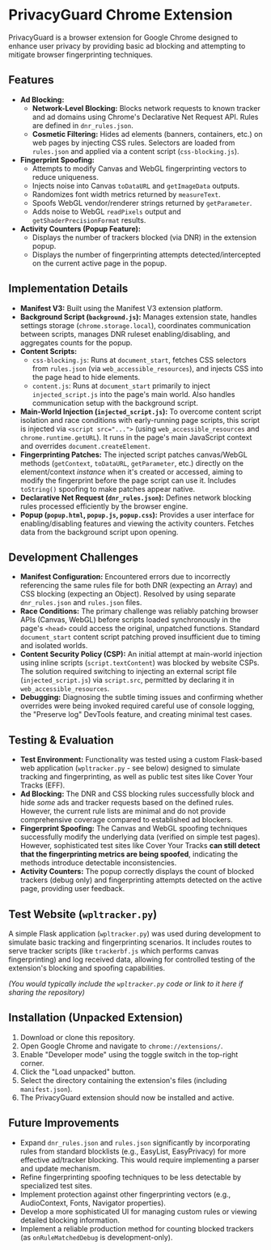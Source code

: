# PrivacyGuard Chrome Extension

PrivacyGuard is a browser extension for Google Chrome designed to enhance user privacy by providing basic ad blocking and attempting to mitigate browser fingerprinting techniques.

## Features

* **Ad Blocking:**
    * **Network-Level Blocking:** Blocks network requests to known tracker and ad domains using Chrome's Declarative Net Request API. Rules are defined in `dnr_rules.json`.
    * **Cosmetic Filtering:** Hides ad elements (banners, containers, etc.) on web pages by injecting CSS rules. Selectors are loaded from `rules.json` and applied via a content script (`css-blocking.js`).
* **Fingerprint Spoofing:**
    * Attempts to modify Canvas and WebGL fingerprinting vectors to reduce uniqueness.
    * Injects noise into Canvas `toDataURL` and `getImageData` outputs.
    * Randomizes font width metrics returned by `measureText`.
    * Spoofs WebGL vendor/renderer strings returned by `getParameter`.
    * Adds noise to WebGL `readPixels` output and `getShaderPrecisionFormat` results.
* **Activity Counters (Popup Feature):**
    * Displays the number of trackers blocked (via DNR) in the extension popup.
    * Displays the number of fingerprinting attempts detected/intercepted on the current active page in the popup.

## Implementation Details

* **Manifest V3:** Built using the Manifest V3 extension platform.
* **Background Script (`background.js`):** Manages extension state, handles settings storage (`chrome.storage.local`), coordinates communication between scripts, manages DNR ruleset enabling/disabling, and aggregates counts for the popup.
* **Content Scripts:**
    * `css-blocking.js`: Runs at `document_start`, fetches CSS selectors from `rules.json` (via `web_accessible_resources`), and injects CSS into the page head to hide elements.
    * `content.js`: Runs at `document_start` primarily to inject `injected_script.js` into the page's main world. Also handles communication setup with the background script.
* **Main-World Injection (`injected_script.js`):** To overcome content script isolation and race conditions with early-running page scripts, this script is injected via `<script src="...">` (using `web_accessible_resources` and `chrome.runtime.getURL`). It runs in the page's main JavaScript context and overrides `document.createElement`.
* **Fingerprinting Patches:** The injected script patches canvas/WebGL methods (`getContext`, `toDataURL`, `getParameter`, etc.) directly on the element/context *instance* when it's created or accessed, aiming to modify the fingerprint before the page script can use it. Includes `toString()` spoofing to make patches appear native.
* **Declarative Net Request (`dnr_rules.json`):** Defines network blocking rules processed efficiently by the browser engine.
* **Popup (`popup.html`, `popup.js`, `popup.css`):** Provides a user interface for enabling/disabling features and viewing the activity counters. Fetches data from the background script upon opening.

## Development Challenges

* **Manifest Configuration:** Encountered errors due to incorrectly referencing the same rules file for both DNR (expecting an Array) and CSS blocking (expecting an Object). Resolved by using separate `dnr_rules.json` and `rules.json` files.
* **Race Conditions:** The primary challenge was reliably patching browser APIs (Canvas, WebGL) before scripts loaded synchronously in the page's `<head>` could access the original, unpatched functions. Standard `document_start` content script patching proved insufficient due to timing and isolated worlds.
* **Content Security Policy (CSP):** An initial attempt at main-world injection using inline scripts (`script.textContent`) was blocked by website CSPs. The solution required switching to injecting an external script file (`injected_script.js`) via `script.src`, permitted by declaring it in `web_accessible_resources`.
* **Debugging:** Diagnosing the subtle timing issues and confirming whether overrides were being invoked required careful use of console logging, the "Preserve log" DevTools feature, and creating minimal test cases.

## Testing & Evaluation

* **Test Environment:** Functionality was tested using a custom Flask-based web application (`wpltracker.py` - see below) designed to simulate tracking and fingerprinting, as well as public test sites like Cover Your Tracks (EFF).
* **Ad Blocking:** The DNR and CSS blocking rules successfully block and hide *some* ads and tracker requests based on the defined rules. However, the current rule lists are minimal and do not provide comprehensive coverage compared to established ad blockers.
* **Fingerprint Spoofing:** The Canvas and WebGL spoofing techniques successfully modify the underlying data (verified on simple test pages). However, sophisticated test sites like Cover Your Tracks **can still detect that the fingerprinting metrics are being spoofed**, indicating the methods introduce detectable inconsistencies.
* **Activity Counters:** The popup correctly displays the count of blocked trackers (debug only) and fingerprinting attempts detected on the active page, providing user feedback.

## Test Website (`wpltracker.py`)

A simple Flask application (`wpltracker.py`) was used during development to simulate basic tracking and fingerprinting scenarios. It includes routes to serve tracker scripts (like `trackerbf.js` which performs canvas fingerprinting) and log received data, allowing for controlled testing of the extension's blocking and spoofing capabilities.

*(You would typically include the `wpltracker.py` code or link to it here if sharing the repository)*

## Installation (Unpacked Extension)

1.  Download or clone this repository.
2.  Open Google Chrome and navigate to `chrome://extensions/`.
3.  Enable "Developer mode" using the toggle switch in the top-right corner.
4.  Click the "Load unpacked" button.
5.  Select the directory containing the extension's files (including `manifest.json`).
6.  The PrivacyGuard extension should now be installed and active.

## Future Improvements

* Expand `dnr_rules.json` and `rules.json` significantly by incorporating rules from standard blocklists (e.g., EasyList, EasyPrivacy) for more effective ad/tracker blocking. This would require implementing a parser and update mechanism.
* Refine fingerprinting spoofing techniques to be less detectable by specialized test sites.
* Implement protection against other fingerprinting vectors (e.g., AudioContext, Fonts, Navigator properties).
* Develop a more sophisticated UI for managing custom rules or viewing detailed blocking information.
* Implement a reliable production method for counting blocked trackers (as `onRuleMatchedDebug` is development-only).
